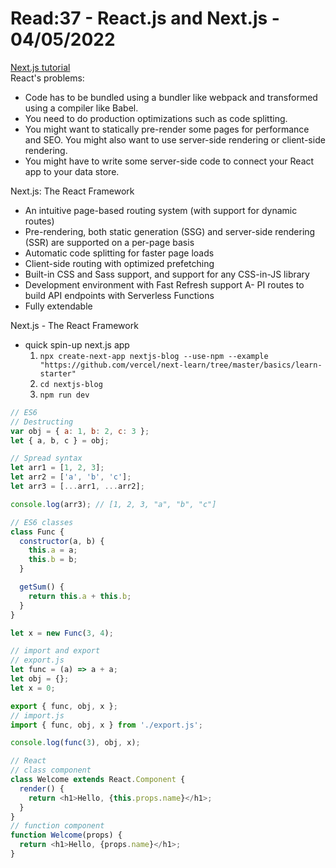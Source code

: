 # Read:37 - React.js and Next.js - 04/05/2022

[Next.js tutorial](https://nextjs.org/learn/basics/create-nextjs-app)  
React's problems:

- Code has to be bundled using a bundler like webpack and transformed using a compiler like Babel.
- You need to do production optimizations such as code splitting.
- You might want to statically pre-render some pages for performance and SEO. You might also want to use server-side rendering or client-side rendering.
- You might have to write some server-side code to connect your React app to your data store.

Next.js: The React Framework

- An intuitive page-based routing system (with support for dynamic routes)
- Pre-rendering, both static generation (SSG) and server-side rendering (SSR) are supported on a per-page basis
- Automatic code splitting for faster page loads
- Client-side routing with optimized prefetching
- Built-in CSS and Sass support, and support for any CSS-in-JS library
- Development environment with Fast Refresh support
  A- PI routes to build API endpoints with Serverless Functions
- Fully extendable

Next.js - The React Framework

- quick spin-up next.js app
  1. `npx create-next-app nextjs-blog --use-npm --example "https://github.com/vercel/next-learn/tree/master/basics/learn-starter"`
  2. `cd nextjs-blog`
  3. `npm run dev`

```javascript
// ES6
// Destructing
var obj = { a: 1, b: 2, c: 3 };
let { a, b, c } = obj;

// Spread syntax
let arr1 = [1, 2, 3];
let arr2 = ['a', 'b', 'c'];
let arr3 = [...arr1, ...arr2];

console.log(arr3); // [1, 2, 3, "a", "b", "c"]

// ES6 classes
class Func {
  constructor(a, b) {
    this.a = a;
    this.b = b;
  }

  getSum() {
    return this.a + this.b;
  }
}

let x = new Func(3, 4);

// import and export
// export.js
let func = (a) => a + a;
let obj = {};
let x = 0;

export { func, obj, x };
// import.js
import { func, obj, x } from './export.js';

console.log(func(3), obj, x);

// React
// class component
class Welcome extends React.Component {
  render() {
    return <h1>Hello, {this.props.name}</h1>;
  }
}
// function component
function Welcome(props) {
  return <h1>Hello, {props.name}</h1>;
}
```
